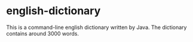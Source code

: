 # english-dictionary

This is a command-line english dictionary written by Java. The dictionary contains around 3000 words.
